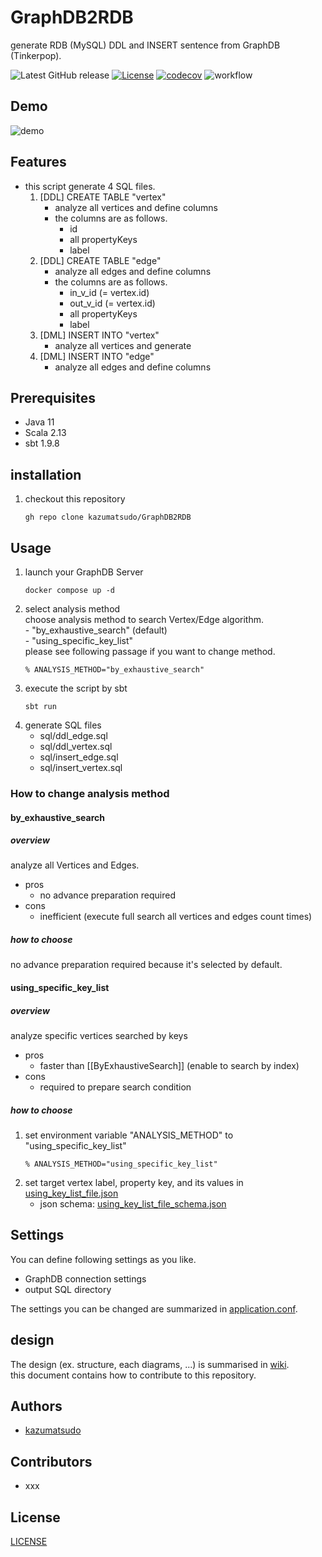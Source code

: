 # GraphDB2RDB

generate RDB (MySQL) DDL and INSERT sentence from GraphDB (Tinkerpop).

![Latest GitHub release](https://img.shields.io/github/release/kazumatsudo/GraphDB2RDB.svg)
[![License](https://img.shields.io/badge/License-Apache_2.0-blue.svg)](https://opensource.org/licenses/Apache-2.0)
[![codecov](https://codecov.io/github/kazumatsudo/GraphDB2RDB/graph/badge.svg?token=9JFEL8HKQR)](https://codecov.io/github/kazumatsudo/GraphDB2RDB)
![workflow](https://github.com/kazumatsudo/GraphDB2RDB/actions/workflows/scala.yml/badge.svg)

## Demo

![demo](https://github.com/kazumatsudo/GraphDB2RDB/assets/25892776/fd9a5a56-c099-4088-91e7-31f4702e1ff1)

## Features

- this script generate 4 SQL files.
    1. [DDL] CREATE TABLE "vertex"
        - analyze all vertices and define columns
        - the columns are as follows.
            - id
            - all propertyKeys
            - label
    2. [DDL] CREATE TABLE "edge"
        - analyze all edges and define columns
        - the columns are as follows.
           - in_v_id (= vertex.id)
           - out_v_id (= vertex.id)
           - all propertyKeys
           - label
    3. [DML] INSERT INTO "vertex"
        - analyze all vertices and generate
    4. [DML] INSERT INTO "edge"
        - analyze all edges and define columns

## Prerequisites

- Java 11
- Scala 2.13
- sbt 1.9.8

## installation

1. checkout this repository
    ```shell
    gh repo clone kazumatsudo/GraphDB2RDB
    ```

## Usage

1. launch your GraphDB Server
    ```shell
    docker compose up -d
    ```
2. select analysis method  
    choose analysis method to search Vertex/Edge algorithm.  
        - "by_exhaustive_search" (default)   
        - "using_specific_key_list"  
    please see following passage if you want to change method. 
    ```shell
    % ANALYSIS_METHOD="by_exhaustive_search"
    ``` 
3. execute the script by sbt
    ```shell
    sbt run
    ```
4. generate SQL files
    - sql/ddl_edge.sql
    - sql/ddl_vertex.sql
    - sql/insert_edge.sql
    - sql/insert_vertex.sql

### How to change analysis method

#### by_exhaustive_search

##### overview

analyze all Vertices and Edges.

- pros
    - no advance preparation required 
- cons
    - inefficient (execute full search all vertices and edges count times)

##### how to choose

no advance preparation required because it's selected by default.

#### using_specific_key_list

##### overview

analyze specific vertices searched by keys

- pros
    - faster than [[ByExhaustiveSearch]] (enable to search by index)
- cons
    - required to prepare search condition

##### how to choose

1. set environment variable "ANALYSIS_METHOD" to "using_specific_key_list"
    ```shell
    % ANALYSIS_METHOD="using_specific_key_list"
    ``` 
2. set target vertex label, property key, and its values in [using_key_list_file.json](https://github.com/kazumatsudo/GraphDB2RDB/blob/e163bdcfb7a50d5275eecfb722ac172214dd8a98/src/main/resources/using_key_list_file.json)
    - json schema: [using_key_list_file_schema.json](https://github.com/kazumatsudo/GraphDB2RDB/blob/e163bdcfb7a50d5275eecfb722ac172214dd8a98/src/main/resources/using_key_list_file_schema.json)
    
## Settings

You can define following settings as you like.

- GraphDB connection settings
- output SQL directory

The settings you can be changed are summarized in [application.conf](./src/main/resources/application.conf).

## design

The design (ex. structure, each diagrams, ...) is summarised in [wiki](https://github.com/kazumatsudo/GraphDB2RDB/wiki).  
this document contains how to contribute to this repository.

## Authors

- [kazumatsudo](https://github.com/kazumatsudo)

## Contributors

- xxx

## License

[LICENSE](LICENSE)
